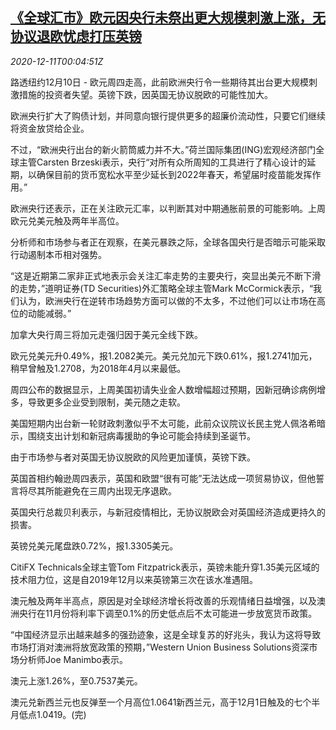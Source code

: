 <!--1607646193000-->
[《全球汇市》欧元因央行未祭出更大规模刺激上涨，无协议退欧忧虑打压英镑](https://cn.reuters.com/article/forex-close-1210-thur-idCNKBS28L006)
------

<div><i>2020-12-11T00:04:51Z</i></div><p>路透纽约12月10日 - 欧元周四走高，此前欧洲央行令一些期待其出台更大规模刺激措施的投资者失望。英镑下跌，因英国无协议脱欧的可能性加大。</p><p>欧洲央行扩大了购债计划，并同意向银行提供更多的超廉价流动性，只要它们继续将资金放贷给企业。</p><p>不过，“欧洲央行出台的新火箭筒威力并不大。”荷兰国际集团(ING)宏观经济部门全球主管Carsten Brzeski表示，央行“对所有众所周知的工具进行了精心设计的延期，以确保目前的货币宽松水平至少延长到2022年春天，希望届时疫苗能发挥作用。”</p><p>欧洲央行还表示，正在关注欧元汇率，以判断其对中期通胀前景的可能影响。上周欧元兑美元触及两年半高位。</p><p>分析师和市场参与者正在观察，在美元暴跌之际，全球各国央行是否暗示可能采取行动遏制本币相对强势。</p><p>“这是近期第二家非正式地表示会关注汇率走势的主要央行，突显出美元不断下滑的走势，”道明证券(TD Securities)外汇策略全球主管Mark McCormick表示，“我们认为，欧洲央行在逆转市场趋势方面可以做的不太多，不过他们可以让市场在高位的动能减弱。”</p><p>加拿大央行周三将加元走强归因于美元全线下跌。</p><p>欧元兑美元升0.49%，报1.2082美元。美元兑加元下跌0.61%，报1.2741加元，稍早曾触及1.2708，为2018年4月以来最低。</p><p>周四公布的数据显示，上周美国初请失业金人数增幅超过预期，因新冠确诊病例增多，导致更多企业受到限制，美元随之走软。</p><p>美国短期内出台新一轮财政刺激似乎不太可能，此前众议院议长民主党人佩洛希暗示，围绕支出计划和新冠病毒援助的争论可能会持续到圣诞节。</p><p>由于市场参与者对英国无协议脱欧的风险更加谨慎，英镑下跌。</p><p>英国首相约翰逊周四表示，英国和欧盟“很有可能”无法达成一项贸易协议，但他誓言将尽其所能避免在三周内出现无序退欧。</p><p>英国央行总裁贝利表示，与新冠疫情相比，无协议脱欧会对英国经济造成更持久的损害。</p><p>英镑兑美元尾盘跌0.72%，报1.3305美元。</p><p>CitiFX Technicals全球主管Tom Fitzpatrick表示，英镑未能升穿1.35美元区域的技术阻力位，这是自2019年12月以来英镑第三次在该水准遇阻。</p><p>澳元触及两年半高点，原因是对全球经济增长将改善的乐观情绪日益增强，以及澳洲央行在11月份将利率下调至0.1%的历史低点后不太可能进一步放宽货币政策。</p><p>“中国经济显示出越来越多的强劲迹象，这是全球复苏的好兆头，我认为这将导致市场打消对澳洲将放宽政策的预期，”Western Union Business Solutions资深市场分析师Joe Manimbo表示。</p><p>澳元上涨1.26%，至0.7537美元。</p><p>澳元兑新西兰元也反弹至一个月高位1.0641新西兰元，高于12月1日触及的七个半月低点1.0419。(完)</p>
